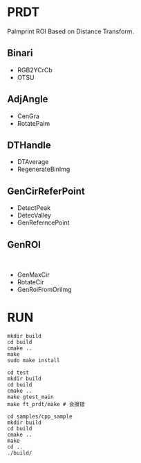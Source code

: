 # PRDT

Palmprint ROI Based on Distance Transform.

## Binari

- RGB2YCrCb
- OTSU

## AdjAngle

- CenGra
- RotatePalm

## DTHandle

- DTAverage
- RegenerateBinImg
 
## GenCirReferPoint

- DetectPeak
- DetecValley
- GenReferncePoint

## GenROI
 
- GenMaxCir
- RotateCir
- GenRoiFromOriImg

# RUN

```
mkdir build
cd build
cmake ..
make
sudo make install
```

```
cd test
mkdir build
cd build
cmake ..
make gtest_main
make ft_prdt/make # 会报错
```

```
cd samples/cpp_sample
mkdir build
cd build
cmake ..
make
cd ..
./build/
```